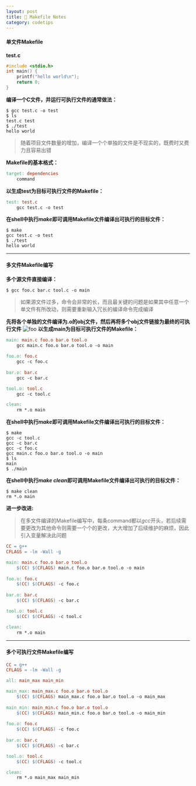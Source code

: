 ```yaml
---
layout: post
title: 📒 Makefile Notes
category: codetips
---
```


#### 单文件Makefile

**test.c**

```c
#include <stdio.h>
int main() {
	printf("hello world\n");
	return 0;
}
```

**编译一个C文件，并运行可执行文件的通常做法：**

```shell
$ gcc test.c -o test
$ ls
test.c test
$ ./test
hello world
```
> 随着项目文件数量的增加，编译一个个单独的文件是不现实的，既费时又费力且容易出错

**Makefile的基本格式：**
```Makefile
target: dependencies
	command
```

**以生成test为目标可执行文件的Makefile：**
```Makefile
test: test.c
	gcc test.c -o test
```

**在shell中执行$make$即可调用Makefile文件编译出可执行的目标文件：**
```shell
$ make
gcc test.c -o test
$ ./test
hello world
```

---
#### 多文件Makefile编写

**多个源文件直接编译：**
```shell
$ gcc foo.c bar.c tool.c -o main
```
> 如果源文件过多，命令会非常的长，而且最关键的问题是如果其中任意一个单文件有所改动，则需要重新输入冗长的编译命令完成编译

**先将各个单独的文件编译为.o的obj文件，然后再将多个obj文件链接为最终的可执行文件**
![foo](https://gitlab.com/Sh3ldon/MyPic/-/raw/main/pictures/2023/10/7_10_44_24_Pasted%20image%2020230417210551.png)
**以生成main为目标可执行文件的Makefile：**

```Makefile
main: main.c foo.o bar.o tool.o
	gcc main.c foo.o bar.o tool.o -o main 
	
foo.o: foo.c
	gcc -c foo.c
	
bar.o: bar.c
	gcc -c bar.c

tool.o: tool.c
	gcc -c tool.c

clean:
	rm *.o main
```

**在shell中执行$make$即可调用Makefile文件编译出可执行的目标文件：**

```shell
$ make
gcc -c tool.c
gcc -c bar.c
gcc -c foo.c
gcc main.c foo.o bar.o tool.o -o main
$ ls
main
$ ./main
```

**在shell中执行$make$ $clean$即可调用Makefile文件编译出可执行的目标文件：**
```shell
$ make clean
rm *.o main
```

**进一步改进:**
> 在多文件编译的Makefile编写中，每条command都以$gcc$开头，若后续需要更改为其他命令则需要一个个的更改，大大增加了后续维护的麻烦，因此引入变量解决此问题

```makefile
CC = g++
CFLAGS = -lm -Wall -g

main: main.c foo.o bar.o tool.o
	$(CC) $(CFLAGS) main.c foo.o bar.o tool.o -o main 
	
foo.o: foo.c
	$(CC) $(CFLAGS) -c foo.c
	
bar.o: bar.c
	$(CC) $(CFLAGS) -c bar.c

tool.o: tool.c
	$(CC) $(CFLAGS) -c tool.c

clean:
	rm *.o main
```

---
#### 多个可执行文件Makefile编写

```makefile
CC = g++
CFLAGS = -lm -Wall -g

all: main_max main_min

main_max: main_max.c foo.o bar.o tool.o
	$(CC) $(CFLAGS) main_max.c foo.o bar.o tool.o -o main_max 
	
main_min: main_min.c foo.o bar.o tool.o
	$(CC) $(CFLAGS) main_min.c foo.o bar.o tool.o -o main_min 
	
foo.o: foo.c
	$(CC) $(CFLAGS) -c foo.c
	
bar.o: bar.c
	$(CC) $(CFLAGS) -c bar.c

tool.o: tool.c
	$(CC) $(CFLAGS) -c tool.c

clean:
	rm *.o main_max main_min
```